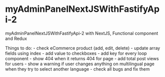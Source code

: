 # myAdminPanelNextJSWithFastifyApi-2
myAdminPanelNextJSWithFastifyApi-2 with NextJS, Functional component and Redux

Things to do:
    - check eCommerce product (add, edit, delete)
    - update array fields using index
    - add value to checkboxes
    - add key for every loop component
    - show 404 when it returns 404 for page
    - add total post views for users
    - show a warning if user changes anything on multilingual page when they try to select another language
    - check all bugs and fix them
